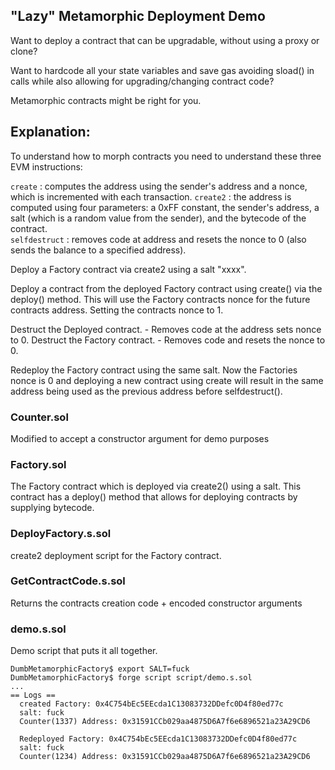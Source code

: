## "Lazy" Metamorphic Deployment Demo

Want to deploy a contract that can be upgradable, without using a proxy or clone?

Want to hardcode all your state variables and save gas avoiding sload() in calls while also allowing for upgrading/changing contract code?

Metamorphic contracts might be right for you.

## Explanation: 

To understand how to morph contracts you need to understand these three EVM instructions:

```create``` : computes the address using the sender's address and a nonce, which is incremented with each transaction. 
```create2``` : the address is computed using four parameters: a 0xFF constant, the sender's address, a salt (which is a random value from the sender), and the bytecode of the contract.  
```selfdestruct``` : removes code at address and resets the nonce to 0 (also sends the balance to a specified address).  

Deploy a Factory contract via create2 using a salt "xxxx".

Deploy a contract from the deployed Factory contract using create() via the deploy() method. 
This will use the Factory contracts nonce for the future contracts address. Setting the contracts nonce to 1.

Destruct the Deployed contract. - Removes code at the address sets nonce to 0.
Destruct the Factory contract. - Removes code and resets the nonce to 0.

Redeploy the Factory contract using the same salt. 
Now the Factories nonce is 0 and deploying a new contract using create will result in the same address being used as the previous address before selfdestruct(). 

### Counter.sol
Modified to accept a constructor argument for demo purposes

### Factory.sol
The Factory contract which is deployed via create2() using a salt.
This contract has a deploy() method that allows for deploying contracts by supplying bytecode.

### DeployFactory.s.sol
create2 deployment script for the Factory contract.

### GetContractCode.s.sol
Returns the contracts creation code + encoded constructor arguments

### demo.s.sol
Demo script that puts it all together. 

```
DumbMetamorphicFactory$ export SALT=fuck
DumbMetamorphicFactory$ forge script script/demo.s.sol 
...
== Logs ==
  created Factory: 0x4C754bEc5EEcda1C13083732DDefc0D4f80ed77c
  salt: fuck
  Counter(1337) Address: 0x31591CCb029aa4875D6A7f6e6896521a23A29CD6

  Redeployed Factory: 0x4C754bEc5EEcda1C13083732DDefc0D4f80ed77c
  salt: fuck
  Counter(1234) Address: 0x31591CCb029aa4875D6A7f6e6896521a23A29CD6
```
